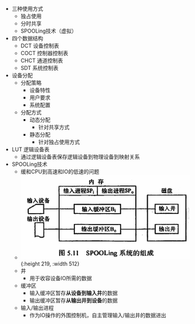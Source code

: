 - 三种使用方式
	- 独占使用
	- 分时共享
	- SPOOLing技术（虚拟）
- 四个数据结构
	- DCT 设备控制表
	- COCT 控制器控制表
	- CHCT 通道控制表
	- SDT 系统控制表
- 设备分配
	- 分配策略
		- 设备特性
		- 用户要求
		- 系统配置
	- 分配方式
		- 动态分配
			- 针对共享方式
		- 静态分配
			- 针对独占使用方式
- LUT 逻辑设备表
	- 通过逻辑设备表保存逻辑设备到物理设备到映射关系
- SPOOLing技术
	- 缓和CPU到高速和IO的低速的问题
	- ![image.png](../assets/image_1630656403645_0.png){:height 219, :width 512}
	- 井
		- 用于收容设备IO所需的数据
	- 缓冲区
		- 输入缓冲区暂存**从设备到输入井**的数据
		- 输出缓冲区暂存**从输出井到设备**的数据
	- 输入/输出进程
		- 作为IO操作的外围控制机，自主管理输入/输出井的数据进出